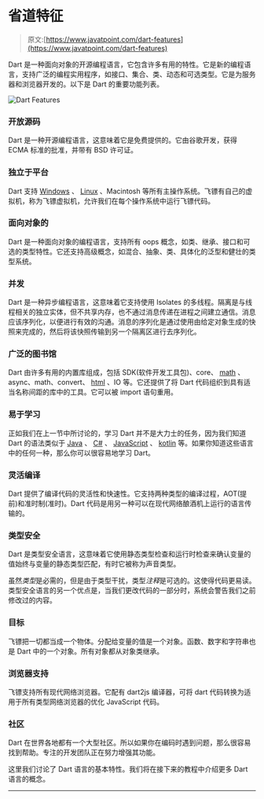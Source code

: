 # 省道特征

> 原文:[https://www.javatpoint.com/dart-features](https://www.javatpoint.com/dart-features)

Dart 是一种面向对象的开源编程语言，它包含许多有用的特性。它是新的编程语言，支持广泛的编程实用程序，如接口、集合、类、动态和可选类型。它是为服务器和浏览器开发的。以下是 Dart 的重要功能列表。

![Dart Features](../Images/8d5e46500d61fd61014337fbfb544be8.png)

### 开放源码

Dart 是一种开源编程语言，这意味着它是免费提供的。它由谷歌开发，获得 ECMA 标准的批准，并带有 BSD 许可证。

### 独立于平台

Dart 支持 [Windows](https://www.javatpoint.com/windows) 、 [Linux](https://www.javatpoint.com/linux-tutorial) 、Macintosh 等所有主操作系统。飞镖有自己的虚拟机，称为飞镖虚拟机，允许我们在每个操作系统中运行飞镖代码。

### 面向对象的

Dart 是一种面向对象的编程语言，支持所有 oops 概念，如类、继承、接口和可选的类型特性。它还支持高级概念，如混合、抽象、类、具体化的泛型和健壮的类型系统。

### 并发

Dart 是一种异步编程语言，这意味着它支持使用 Isolates 的多线程。隔离是与线程相关的独立实体，但不共享内存，也不通过消息传递在进程之间建立通信。消息应该序列化，以便进行有效的沟通。消息的序列化是通过使用由给定对象生成的快照来完成的，然后将该快照传输到另一个隔离区进行去序列化。

### 广泛的图书馆

Dart 由许多有用的内置库组成，包括 SDK(软件开发工具包)、core、 [math](https://www.javatpoint.com/math) 、async、math、convert、 [html](https://www.javatpoint.com/html-tutorial) 、IO 等。它还提供了将 Dart 代码组织到具有适当名称间距的库中的工具。它可以被 import 语句重用。

### 易于学习

正如我们在上一节中所讨论的，学习 Dart 并不是大力士的任务，因为我们知道 Dart 的语法类似于 [Java](https://www.javatpoint.com/java-tutorial) 、 [C#](https://www.javatpoint.com/c-sharp-tutorial) 、 [JavaScript](https://www.javatpoint.com/javascript-tutorial) 、 [kotlin](https://www.javatpoint.com/kotlin-tutorial) 等。如果你知道这些语言中的任何一种，那么你可以很容易地学习 Dart。

### 灵活编译

Dart 提供了编译代码的灵活性和快速性。它支持两种类型的编译过程，AOT(提前)和准时制(准时)。Dart 代码是用另一种可以在现代网络酿酒机上运行的语言传输的。

### 类型安全

Dart 是类型安全语言，这意味着它使用静态类型检查和运行时检查来确认变量的值始终与变量的静态类型匹配，有时它被称为声音类型。

虽然*类型*是必需的，但是由于类型干扰，类型*注释*是可选的。这使得代码更易读。类型安全语言的另一个优点是，当我们更改代码的一部分时，系统会警告我们之前修改过的内容。

### 目标

飞镖把一切都当成一个物体。分配给变量的值是一个对象。函数、数字和字符串也是 Dart 中的一个对象。所有对象都从对象类继承。

### 浏览器支持

飞镖支持所有现代网络浏览器。它配有 dart2js 编译器，可将 dart 代码转换为适用于所有类型网络浏览器的优化 JavaScript 代码。

### 社区

Dart 在世界各地都有一个大型社区。所以如果你在编码时遇到问题，那么很容易找到帮助。专注的开发团队正在努力增强其功能。

这里我们讨论了 Dart 语言的基本特性。我们将在接下来的教程中介绍更多 Dart 语言的概念。

* * *